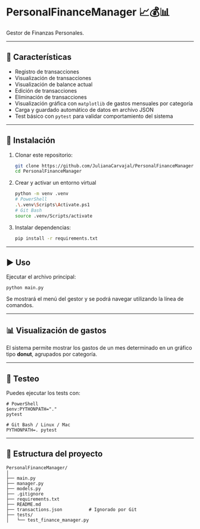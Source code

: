 # PersonalFinanceManager 📈💰📊

Gestor de Finanzas Personales.

---

## 🚀 Características

- Registro de transacciones
- Visualización de transacciones
- Visualización de balance actual
- Edición de transacciones
- Eliminación de transacciones
- Visualización gráfica con `matplotlib` de gastos mensuales por categoría
- Carga y guardado automático de datos en archivo JSON
- Test básico con `pytest` para validar comportamiento del sistema

---

## 🔧 Instalación

1. Clonar este repositorio:
    ```bash
   git clone https://github.com/JulianaCarvajal/PersonalFinanceManager.git
   cd PersonalFinanceManager
   ```
2. Crear y activar un entorno virtual
    ```bash
   python -m venv .venv
   # PowerShell
   .\.venv\Scripts\Activate.ps1
   # Git Bash
   source .venv/Scripts/activate
   ```
3. Instalar dependencias:
    ```bash
   pip install -r requirements.txt
   ```

---

## ▶️ Uso

Ejecutar el archivo principal:
```
python main.py
```
Se mostrará el menú del gestor y se podrá navegar utilizando la línea de comandos.

---

## 📊 Visualización de gastos

El sistema permite mostrar los gastos de un mes determinado en un gráfico tipo **donut**, agrupados por categoría.


---

## 🧪 Testeo

Puedes ejecutar los tests con:
```
# PowerShell
$env:PYTHONPATH="."
pytest

# Git Bash / Linux / Mac
PYTHONPATH=. pytest
```

---

## 📂 Estructura del proyecto

```
PersonalFinanceManager/
│
├── main.py
├── manager.py
├── models.py
├── .gitignore
├── requirements.txt
├── README.md
├── transactions.json          # Ignorado por Git
├── tests/
│   └── test_finance_manager.py
```

